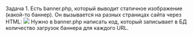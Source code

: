Задача 1.
Есть banner.php, который выводит статичное изображение (какой-то баннер).
Он вызывается на разных страницах сайта через HTML: <img src="/banner.php">
Нужно в banner.php написать код, который записывает в БД количество загрузок баннера для каждого URL.
